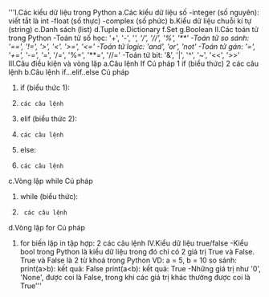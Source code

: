 '''I.Các kiểu dữ liệu trong Python
a.Các kiểu dữ liệu số
-integer (số nguyên): viết tắt là int
-float (số thực)
-complex (số phức)
b.Kiểu dữ liệu chuỗi kí tự (string)
c.Danh sách (list)
d.Tuple
e.Dictionary
f.Set
g.Boolean
II.Các toán tử trong Python
-Toán tử số học: '+', '-', '*', '/', '//', '%', '**'
-Toán tử so sánh: '==', '!=', '>', '<'. '>=', '<='
-Toán tử logic: 'and', 'or', 'not'
-Toán tử gán: '=', '+=', '-=', '*=', '/=', '%=', '**=', '//='
-Toán tử bit: '&', '|', '^', '~', '<<', '>>'
III.Câu điều kiện và vòng lặp
a.Câu lệnh If
Cú pháp
1 if (biểu thức)
2     các câu lệnh
b.Câu lệnh if...elif..else
Cú pháp
1. if (biểu thức 1):
2.     các câu lệnh
3. elif (biểu thức 2):
4.     các câu lệnh
5. else:
6.     các câu lệnh
c.Vòng lặp while
Cú pháp
1. while (biểu thức):
2.      các câu lệnh
d.Vòng lặp for 
Cú pháp
1. for biến lặp in tập hợp:
2       các câu lệnh
IV.Kiểu dữ liệu true/false
-Kiểu bool trong Python là kiểu dữ liệu trong đó chỉ có 2 giá trị True và False. True và False là 2 từ khoá trong Python
VD: a = 5, b = 10
so sánh: print(a>b): kết quả: False
         print(a<b): kết quả: True
-Những giá trị như '0', 'None', được coi là False, trong khi các giá trị khác thường được coi là True'''
